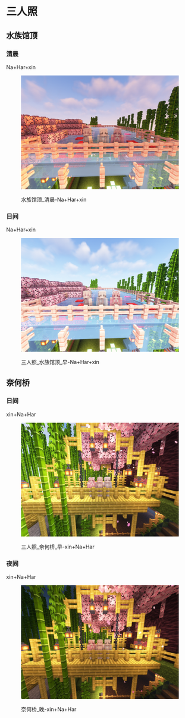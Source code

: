 # 三人照

## 水族馆顶

### 清晨

Na+Har+xin

<figure><img src="../.gitbook/assets/水族馆顶_清晨-Na+Har+xin.png" alt=""><figcaption><p>水族馆顶_清晨-Na+Har+xin</p></figcaption></figure>

### 日间

Na+Har+xin

<figure><img src="../.gitbook/assets/三人照_水族馆顶_早-Na+Har+xin.png" alt=""><figcaption><p>三人照_水族馆顶_早-Na+Har+xin</p></figcaption></figure>

## 奈何桥

### 日间

xin+Na+Har

<figure><img src="../.gitbook/assets/三人照_奈何桥_早-xin+Na+Har.png" alt=""><figcaption><p>三人照_奈何桥_早-xin+Na+Har</p></figcaption></figure>

### 夜间

xin+Na+Har

<figure><img src="../.gitbook/assets/奈何桥_晚-xin+Na+Har.png" alt=""><figcaption><p>奈何桥_晚-xin+Na+Har</p></figcaption></figure>

